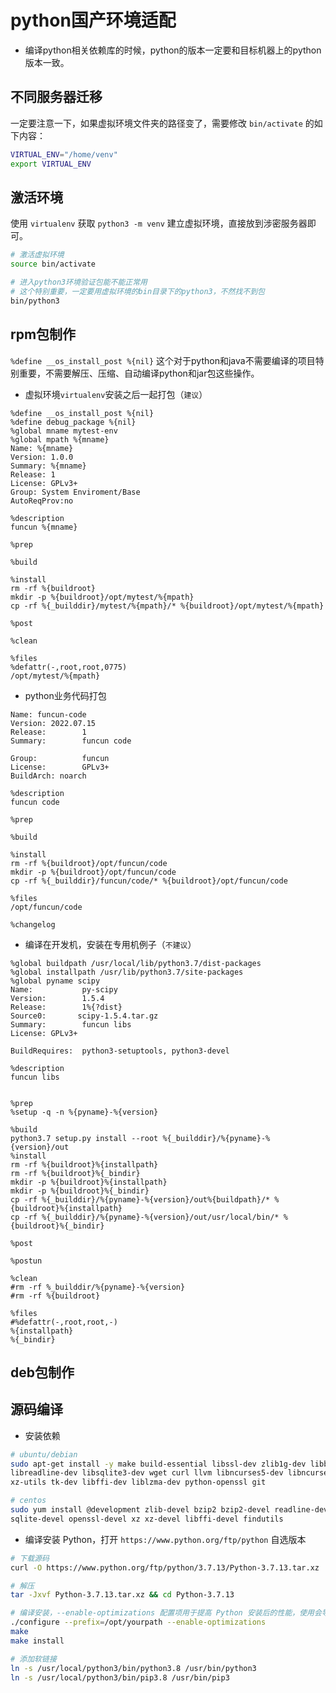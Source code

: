 # python国产环境适配

* 编译python相关依赖库的时候，python的版本一定要和目标机器上的python版本一致。

## 不同服务器迁移

一定要注意一下，如果虚拟环境文件夹的路径变了，需要修改 `bin/activate` 的如下内容：
```bash
VIRTUAL_ENV="/home/venv"
export VIRTUAL_ENV
```

## 激活环境

使用 `virtualenv` 获取 `python3 -m venv` 建立虚拟环境，直接放到涉密服务器即可。

```bash
# 激活虚拟环境
source bin/activate

# 进入python3环境验证包能不能正常用
# 这个特别重要，一定要用虚拟环境的bin目录下的python3，不然找不到包
bin/python3
```
## rpm包制作

`%define __os_install_post %{nil}` 这个对于python和java不需要编译的项目特别重要，不需要解压、压缩、自动编译python和jar包这些操作。

* 虚拟环境`virtualenv`安装之后一起打包（`建议`）

```text
%define __os_install_post %{nil}
%define debug_package %{nil}
%global mname mytest-env
%global mpath %{mname}
Name: %{mname}
Version: 1.0.0
Summary: %{mname}
Release: 1
License: GPLv3+
Group: System Enviroment/Base
AutoReqProv:no

%description
funcun %{mname}

%prep

%build

%install
rm -rf %{buildroot}
mkdir -p %{buildroot}/opt/mytest/%{mpath}
cp -rf %{_builddir}/mytest/%{mpath}/* %{buildroot}/opt/mytest/%{mpath}

%post

%clean

%files
%defattr(-,root,root,0775)
/opt/mytest/%{mpath}
```
* python业务代码打包

```text
Name: funcun-code
Version: 2022.07.15
Release:        1
Summary:        funcun code

Group:          funcun
License:        GPLv3+
BuildArch: noarch

%description
funcun code

%prep

%build

%install
rm -rf %{buildroot}/opt/funcun/code
mkdir -p %{buildroot}/opt/funcun/code
cp -rf %{_builddir}/funcun/code/* %{buildroot}/opt/funcun/code

%files
/opt/funcun/code

%changelog
```

* 编译在开发机，安装在专用机例子（`不建议`）

```
%global buildpath /usr/local/lib/python3.7/dist-packages
%global installpath /usr/lib/python3.7/site-packages
%global pyname scipy
Name:           py-scipy
Version:        1.5.4
Release:        1%{?dist}
Source0:       scipy-1.5.4.tar.gz
Summary:        funcun libs
License: GPLv3+

BuildRequires:  python3-setuptools, python3-devel

%description
funcun libs


%prep
%setup -q -n %{pyname}-%{version}

%build
python3.7 setup.py install --root %{_builddir}/%{pyname}-%{version}/out
%install
rm -rf %{buildroot}%{installpath}
rm -rf %{buildroot}%{_bindir}
mkdir -p %{buildroot}%{installpath}
mkdir -p %{buildroot}%{_bindir}
cp -rf %{_builddir}/%{pyname}-%{version}/out%{buildpath}/* %{buildroot}%{installpath}  
cp -rf %{_builddir}/%{pyname}-%{version}/out/usr/local/bin/* %{buildroot}%{_bindir}

%post

%postun

%clean
#rm -rf %_builddir/%{pyname}-%{version}
#rm -rf %{buildroot}

%files
#%defattr(-,root,root,-)
%{installpath}
%{_bindir}
```

## deb包制作


## 源码编译

* 安装依赖

```bash
# ubuntu/debian
sudo apt-get install -y make build-essential libssl-dev zlib1g-dev libbz2-dev \
libreadline-dev libsqlite3-dev wget curl llvm libncurses5-dev libncursesw5-dev \
xz-utils tk-dev libffi-dev liblzma-dev python-openssl git

# centos
sudo yum install @development zlib-devel bzip2 bzip2-devel readline-devel sqlite \
sqlite-devel openssl-devel xz xz-devel libffi-devel findutils
```

* 编译安装 Python，打开 `https://www.python.org/ftp/python` 自选版本

```bash
# 下载源码
curl -O https://www.python.org/ftp/python/3.7.13/Python-3.7.13.tar.xz

# 解压
tar -Jxvf Python-3.7.13.tar.xz && cd Python-3.7.13

# 编译安装，--enable-optimizations 配置项用于提高 Python 安装后的性能，使用会导致编译速度稍慢
./configure --prefix=/opt/yourpath --enable-optimizations
make
make install

# 添加软链接
ln -s /usr/local/python3/bin/python3.8 /usr/bin/python3
ln -s /usr/local/python3/bin/pip3.8 /usr/bin/pip3
```